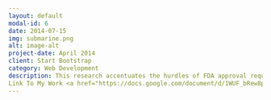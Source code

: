 ```yaml
---
layout: default
modal-id: 6
date: 2014-07-15
img: submarine.png
alt: image-alt
project-date: April 2014
client: Start Bootstrap
category: Web Development
description: This research accentuates the hurdles of FDA approval requirements for regular drugs and orphan drugs and how to bring a drug to market via the FDA or the FDA's fast track approval. The hurdles will consist of proper manufacturing strategies, funding strategies, drug testing strategies, and mergers and acquisition strategies.
Link To My Work <a href="https://docs.google.com/document/d/1WUF_bRew8pcyYYbERIKJnv6ZjQkk1OjhTaRtB9_ZRw0/edit">Big Pharma FDA Processes and M&A</a>
---
```

